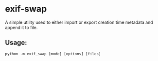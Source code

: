 # exif-swap
A simple utility used to either import or export creation time metadata and append it to file.

## Usage:

`python -m exif_swap [mode] [options] [files]`

